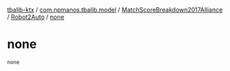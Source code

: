 [tbalib-ktx](../../../index.md) / [com.npmanos.tbalib.model](../../index.md) / [MatchScoreBreakdown2017Alliance](../index.md) / [Robot2Auto](index.md) / [none](./none.md)

# none

`none`